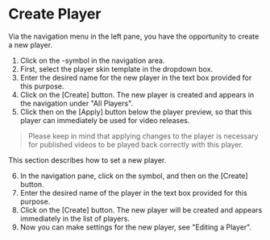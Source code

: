 # Create Player

Via the navigation menu in the left pane, you have the opportunity to create a new player.

1. Click on the -symbol in the navigation area.
2. First, select the player skin template in the dropdown box. 
3. Enter the desired name for the new player in the text box provided for this purpose.
4. Click on the [Create] button. The new player is created and appears in the navigation under "All Players". 
5. Click then on the [Apply] button below the player preview, so that this player can immediately be used for video releases.

> Please keep in mind that applying changes to the player is necessary for published videos to be played back correctly with this player.

This section describes how to set a new player.

6. In the navigation pane, click on the symbol, and then on the [Create] button.
7. Enter the desired name of the player in the text box provided for this purpose.
8. Click on the [Create] button. The new player will be created and appears immediately in the list of players. 
9. Now you can make settings for the new player, see "Editing a Player".

